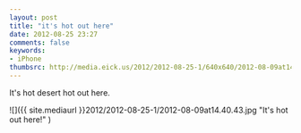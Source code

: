 ```yaml
---
layout: post
title: "it's hot out here"
date: 2012-08-25 23:27
comments: false
keywords:
- iPhone
thumbsrc: http://media.eick.us/2012/2012-08-25-1/640x640/2012-08-09at14.40.43.jpg
---
```

It's hot desert hot out here.

![]({{ site.mediaurl }}2012/2012-08-25-1/2012-08-09at14.40.43.jpg "It's hot out here!" )
